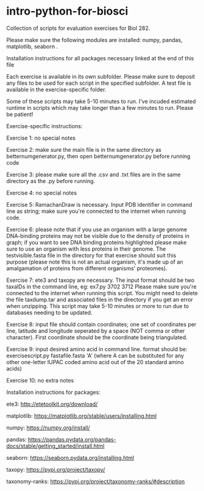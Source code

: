 # intro-python-for-biosci
Collection of scripts for evaluation exercises for Biol 282.

Please make sure the following modules are installed: numpy, pandas, matplotlib, seaborn .

Installation instructions for all packages necessary linked at the end of this file 

Each exercise is available in its own subfolder. Please make sure to deposit any files to be used for each script in the specified subfolder. A test file is available in the exercise-specific folder. 

Some of these scripts may take 5-10 minutes to run. I've incuded estimated runtime in scripts which may take longer than a few minutes to run. Please be patient!

Exercise-specific instructions:

Exercise 1: no special notes

Exercise 2: make sure the main file is in the same directory as betternumgenerator.py, then  open betternumgenerator.py before running code

Exercise 3: please make sure all the .csv and .txt files are in the same directory as the .py before running.

Exercise 4: no special notes

Exercise 5: RamachanDraw is necessary. Input PDB identifier in command line as string; make sure you're connected to the internet when running code.

Exercise 6: please note that if you use an organism with a large genome DNA-binding proteins may not be visible due to the density of proteins in graph; if you want to see DNA binding proteins highlighted please make sure to use an organism with less proteins in their genome. The testvisible.fasta file in the directory for that exercise should suit this purpose (please note this is not an actual organism, it's made up of an amalgamation of proteins from different organisms' proteomes).

Exercise 7: ete3 and taxopy are necessary.
The input format should be two taxaIDs in the command line, eg: ex7.py 3702 3712
Please make sure you're connected to the internet when running this script. You might need to delete the file taxdump.tar and associated files in the directory if you get an error when unzipping. 
This script may take 5-10 minutes or more to run due to databases needing to be updated.

Exercise 8: input file should contain coordinates; one set of coordinates per line, latitude and longitude seperated by a space (NOT comma or other character). First coordinate should be the coordinate being triangulated.

Exercise 9: input desired amino acid in command line. format should be: exercisescript.py fastafile.fasta 'A' (where A can be substituted for any other one-letter IUPAC coded amino acid out of the 20 standard amino acids)

Exercise 10: no extra notes

Installation instructions for packages:

ete3: http://etetoolkit.org/download/

matplotlib: https://matplotlib.org/stable/users/installing.html

numpy: https://numpy.org/install/

pandas: https://pandas.pydata.org/pandas-docs/stable/getting_started/install.html

seaborn: https://seaborn.pydata.org/installing.html

taxopy: https://pypi.org/project/taxopy/

taxonomy-ranks: https://pypi.org/project/taxonomy-ranks/#description
